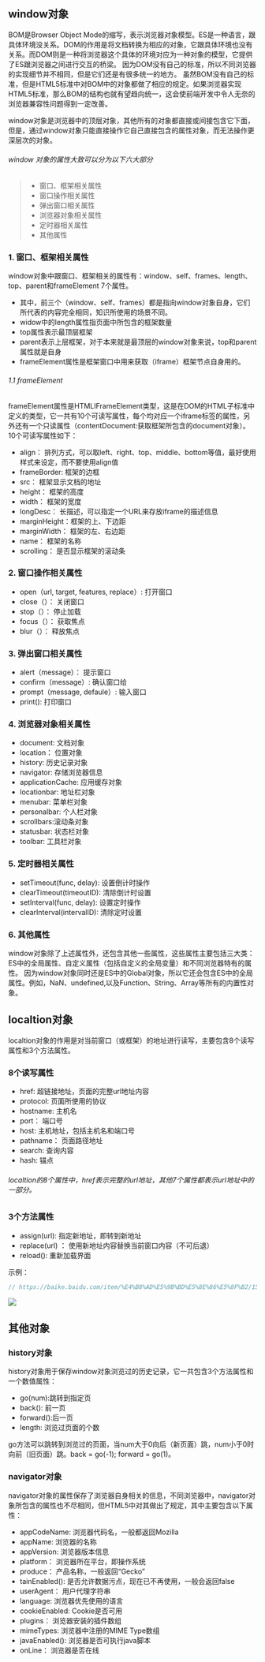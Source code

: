 ## window对象
BOM是Browser Object Mode的缩写，表示浏览器对象模型。ES是一种语言，跟具体环境没关系。DOM的作用是将文档转换为相应的对象，它跟具体环境也没有关系。而DOM则是一种将浏览器这个具体的环境对应为一种对象的模型，它提供了ES跟浏览器之间进行交互的桥梁。
因为DOM没有自己的标准，所以不同浏览器的实现细节并不相同，但是它们还是有很多统一的地方。
虽然BOM没有自己的标准，但是HTML5标准中对BOM中的对象都做了相应的规定。如果浏览器实现HTML5标准，那么BOM的结构也就有望趋向统一，这会使前端开发中令人无奈的浏览器兼容性问题得到一定改善。

window对象是浏览器中的顶层对象，其他所有的对象都直接或间接包含它下面，但是，通过window对象只能直接操作它自己直接包含的属性对象，而无法操作更深层次的对象。
###### window 对象的属性大致可以分为以下六大部分
> * 窗口、框架相关属性 
> * 窗口操作相关属性
> * 弹出窗口相关属性
> * 浏览器对象相关属性
> * 定时器相关属性
> * 其他属性

### 1. 窗口、框架相关属性
window对象中跟窗口、框架相关的属性有：window、self、frames、length、top、parent和frameElement 7个属性。
* 其中，前三个（window、self、frames）都是指向window对象自身，它们所代表的内容完全相同，知识所使用的场景不同。
* widow中的length属性指页面中所包含的框架数量
* top属性表示最顶层框架
* parent表示上层框架，对于本来就是最顶层的window对象来说，top和parent属性就是自身
* frameElement属性是框架窗口中用来获取（iframe）框架节点自身用的。
###### 1.1 frameElement
 frameElement属性是HTMLIFrameElement类型，这是在DOM的HTML子标准中定义的类型，它一共有10个可读写属性，每个均对应一个iframe标签的属性，另外还有一个只读属性（contentDocument:获取框架所包含的document对象）。
10个可读写属性如下：
* align： 排列方式，可以取left、right、top、middle、bottom等值，最好使用样式来设定，而不要使用align值
* frameBorder: 框架的边框
* src： 框架显示文档的地址
* height： 框架的高度
* width： 框架的宽度
* longDesc： 长描述，可以指定一个URL来存放iframe的描述信息
* marginHeight：框架的上、下边距
* marginWidth： 框架的左、右边距
* name： 框架的名称
* scrolling： 是否显示框架的滚动条

### 2. 窗口操作相关属性
* open（url, target, features, replace）: 打开窗口
* close（）： 关闭窗口
* stop（）： 停止加载
* focus（）： 获取焦点
* blur（）： 释放焦点

### 3. 弹出窗口相关属性
* alert（message）： 提示窗口
* confirm（message）: 确认窗口给
* prompt（message, defaule）: 输入窗口
* print(): 打印窗口

### 4. 浏览器对象相关属性
* document: 文档对象
* location： 位置对象
* history: 历史记录对象
* navigator: 存储浏览器信息
* applicationCache: 应用缓存对象
* locationbar: 地址栏对象
* menubar: 菜单栏对象
* personalbar: 个人栏对象
* scrollbars:滚动条对象
* statusbar: 状态栏对象
* toolbar: 工具栏对象

### 5. 定时器相关属性
* setTimeout(func, delay): 设置倒计时操作
* clearTimeout(timeoutID): 清除倒计时设置
* setInterval(func, delay): 设置定时操作
* clearInterval(intervalID): 清除定时设置

### 6. 其他属性
window对象除了上述属性外，还包含其他一些属性，这些属性主要包括三大类：ES中的全局属性、自定义属性（包括自定义的全局变量）和不同浏览器特有的属性。
因为window对象同时还是ES中的Global对象，所以它还会包含ES中的全局属性。例如，NaN、undefined,以及Function、String、Array等所有的内置性对象。

## localtion对象
localtion对象的作用是对当前窗口（或框架）的地址进行读写，主要包含8个读写属性和3个方法属性。

### 8个读写属性
* href: 超链接地址，页面的完整url地址内容
* protocol: 页面所使用的协议
* hostname: 主机名
* port： 端口号
* host: 主机地址，包括主机名和端口号
* pathname： 页面路径地址
* search: 查询内容
* hash: 锚点

###### localtion的8个属性中，href表示完整的url地址，其他7个属性都表示url地址中的一部分。

### 3个方法属性
* assign(url): 指定新地址，即转到新地址
* replace(url) ： 使用新地址内容替换当前窗口内容（不可后退）
* reload(): 重新加载界面

示例：
```javascript
// https://baike.baidu.com/item/%E4%B8%AD%E5%9B%BD%E5%8E%86%E5%8F%B2/152769#3_1
```
![](https://upload-images.jianshu.io/upload_images/2789632-00fb7908fbc02bbe.png?imageMogr2/auto-orient/strip%7CimageView2/2/w/1240)

## 其他对象
### history对象
history对象用于保存window对象浏览过的历史记录，它一共包含3个方法属性和一个数值属性：
* go(num):跳转到指定页
* back(): 前一页
* forward():后一页
* length: 浏览过页面的个数

go方法可以跳转到浏览过的页面，当num大于0向后（新页面）跳，num小于0时向前（旧页面）跳。back = go(-1); forward = go(1)。

### navigator对象
navigator对象的属性保存了浏览器自身相关的信息，不同浏览器中，navigator对象所包含的属性也不尽相同，但HTML5中对其做出了规定，其中主要包含以下属性：
* appCodeName: 浏览器代码名，一般都返回Mozilla
* appName: 浏览器的名称
* appVersion: 浏览器版本信息
* platform： 浏览器所在平台，即操作系统
* produce： 产品名称，一般返回“Gecko”
* tainEnabled(): 是否允许数据污点，现在已不再使用，一般会返回false
* userAgent： 用户代理字符串
* language: 浏览器优先使用的语言
* cookieEnabled: Cookie是否可用
* plugins： 浏览器安装的插件数组
* mimeTypes: 浏览器中注册的MIME Type数组
* javaEnabled(): 浏览器是否可执行java脚本
* onLine： 浏览器是否在线

